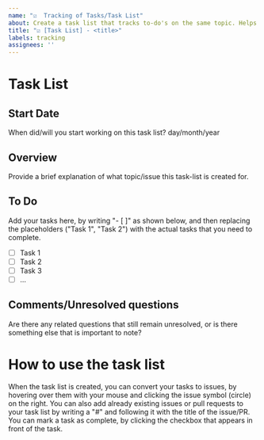 ```yaml
---
name: "☑️  Tracking of Tasks/Task List"
about: Create a task list that tracks to-do's on the same topic. Helps split larger tasks into smaller to-do's. 
title: "☑️ [Task List] - <title>"
labels: tracking
assignees: ''
---
```


# Task List  
  
## Start Date
When did/will you start working on this task list? day/month/year
  
## Overview
Provide a brief explanation of what topic/issue this task-list is created for.

## To Do
Add your tasks here, by writing "- [ ]" as shown below, and then replacing the placeholders ("Task 1", "Task 2") with the actual tasks that you need to complete.

- [ ] Task 1
- [ ] Task 2
- [ ] Task 3
- [ ] ...
  
## Comments/Unresolved questions
Are there any related questions that still remain unresolved, or is there something else that is important to note?
  
# How to use the task list
When the task list is created, you can convert your tasks to issues, by hovering over them with your mouse and clicking the issue symbol (circle) on the right. You can also add already existing issues or pull requests to your task list by writing a "#" and following it with the title of the issue/PR. You can mark a task as complete, by clicking the checkbox that appears in front of the task.
